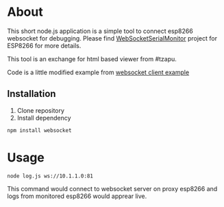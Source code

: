 # About
This short node.js application is a simple tool to connect esp8266 websocket for debugging.
Please find [WebSocketSerialMonitor](https://github.com/tzapu/WebSocketSerialMonitor/tree/master) project for ESP8266 for more details.

This tool is an exchange for html based viewer from #tzapu.

Code is a little modified example from [websocket client example](https://github.com/theturtle32/WebSocket-Node)
## Installation

1. Clone repository
2. Install dependency

```
npm install websocket
```

# Usage

```
node log.js ws://10.1.1.0:81
```

This command would connect to websocket server on proxy esp8266 and logs from monitored esp8266 would apprear live.

